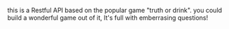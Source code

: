 this is a Restful API based on the popular game "truth or drink". you could build a wonderful game out of it, It's full with emberrasing questions!

